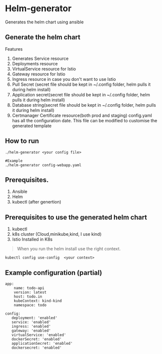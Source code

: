 # Helm-generator
Generates the helm chart using ansible 


## Generate the helm chart 
Features
1. Generates Service resource
2. Deployments resource
3. VirtualService resource for Istio
4. Gateway resource for Istio
5. Ingress resource in case you don't want to use Istio
6. Pull Secret (secret file should be kept in ~/.config folder, helm pulls it during helm install)
7. Application secret(secret file should be kept in ~/.config folder, helm pulls it during helm install)
8. Database string(secret file should be kept in ~/.config folder, helm pulls it during helm install)
9. Certmanager Certificate resource(both prod and staging)
config.yaml has all the configuration date. This file can be modified to customise the generated template


## How to run 
```
./helm-generator <your config file>

#Example
./helm-generator config-webapp.yaml
```

## Prerequisites.
1. Ansible
2. Helm 
3. kubectl (after genertion)

## Prerequisites to use the generated helm chart
1. kubectl
2. k8s cluster (Cloud,minikube,kind, I use kind)
3. Istio Installed in K8s

> When you run the helm install use the right context.
```
kubectl config use-config  <your context>
```


## Example configuration (partial)
```
app:
    name: todo-api
    version: latest
    host: todo.in
    kubeContext: kind-kind
    namespace: todo

config:
   deployment: 'enabled' 
   service: 'enabled'
   ingress: 'enabled'
   gateway: 'enabled'
   virtualService: 'enabled'
   dockerSecret: 'enabled'
   applicationSecret: 'enabled'
   dockersecret: 'enabled'

```